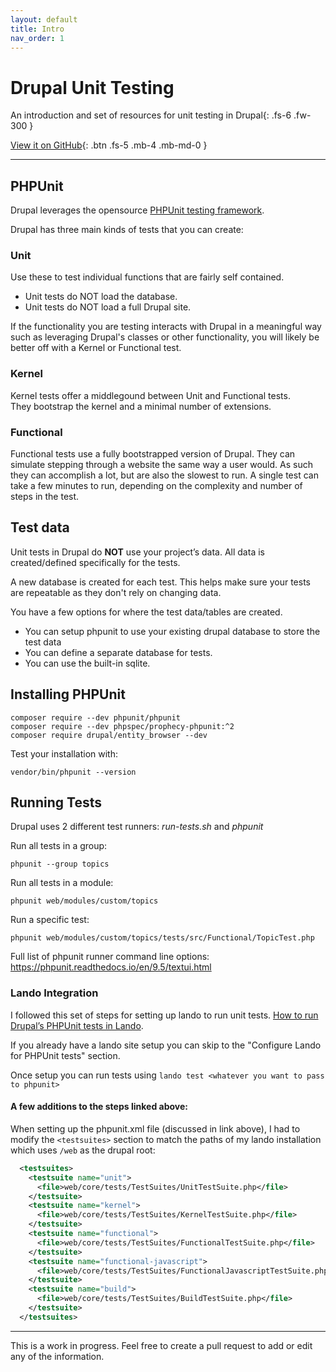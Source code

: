 ```yaml
---
layout: default
title: Intro
nav_order: 1
---
```


# Drupal Unit Testing

An introduction and set of resources for unit testing in Drupal{: .fs-6 .fw-300 }

[View it on GitHub](https://github.com/akempler/drupal_phpunit){: .btn .fs-5 .mb-4 .mb-md-0 }

---

## PHPUnit
Drupal leverages the opensource [PHPUnit testing framework](https://phpunit.de/).

Drupal has three main kinds of tests that you can create:
### Unit
Use these to test individual functions that are fairly self contained. 
- Unit tests do NOT load the database.
- Unit tests do NOT load a full Drupal site. 

If the functionality you are testing interacts with Drupal in a meaningful way such as 
leveraging Drupal's classes or other functionality, you will likely be better off with a Kernel or Functional test.
### Kernel
Kernel tests offer a middlegound between Unit and Functional tests. <br/>
They bootstrap the kernel and a minimal number of extensions.
### Functional
Functional tests use a fully bootstrapped version of Drupal. 
They can simulate stepping through a website the same way a user would. 
As such they can accomplish a lot, but are also the slowest to run. 
A single test can take a few minutes to run, depending on the complexity and number of steps in the test.

## Test data

Unit tests in Drupal do **NOT** use your project’s data. 
All data is created/defined specifically for the tests. 

A new database is created for each test. 
This helps make sure your tests are repeatable as they don't rely on changing data.

You have a few options for where the test data/tables are created.  
* You can setup phpunit to use your existing drupal database to store the test data
* You can define a separate database for tests.
* You can use the built-in sqlite.

## Installing PHPUnit

```
composer require --dev phpunit/phpunit
composer require --dev phpspec/prophecy-phpunit:^2
composer require drupal/entity_browser --dev
```
Test your installation with: 
```
vendor/bin/phpunit --version
```

## Running Tests

Drupal uses 2 different test runners: *run-tests.sh* and *phpunit*

Run all tests in a group: 
```
phpunit --group topics
```

Run all tests in a module:
```
phpunit web/modules/custom/topics
```

Run a specific test:
```
phpunit web/modules/custom/topics/tests/src/Functional/TopicTest.php
```

Full list of phpunit runner command line options:
https://phpunit.readthedocs.io/en/9.5/textui.html


### Lando Integration

I followed this set of steps for setting up lando to run unit tests. 
[How to run Drupal’s PHPUnit tests in Lando](https://agile.coop/blog/drupal-phpunit-tests-lando/).

If you already have a lando site setup you can skip to the "Configure Lando for PHPUnit tests" section. 

Once setup you can run tests using `lando test <whatever you want to pass to phpunit>`

#### A few additions to the steps linked above:
When setting up the phpunit.xml file (discussed in link above), I had to modify the `<testsuites>` 
section to match the paths of my lando installation which uses `/web` as the drupal root:
```xml
  <testsuites>
    <testsuite name="unit">
      <file>web/core/tests/TestSuites/UnitTestSuite.php</file>
    </testsuite>
    <testsuite name="kernel">
      <file>web/core/tests/TestSuites/KernelTestSuite.php</file>
    </testsuite>
    <testsuite name="functional">
      <file>web/core/tests/TestSuites/FunctionalTestSuite.php</file>
    </testsuite>
    <testsuite name="functional-javascript">
      <file>web/core/tests/TestSuites/FunctionalJavascriptTestSuite.php</file>
    </testsuite>
    <testsuite name="build">
      <file>web/core/tests/TestSuites/BuildTestSuite.php</file>
    </testsuite>
  </testsuites>
  ```

----
This is a work in progress. Feel free to create a pull request to add or edit any of the information.